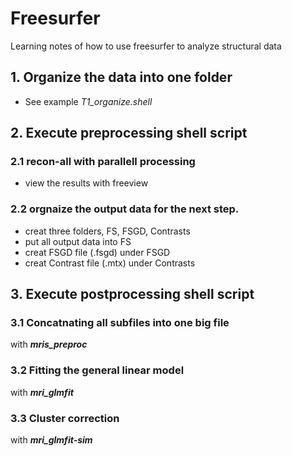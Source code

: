 # Freesurfer
Learning notes of how to use freesurfer to analyze structural data
## 1. Organize the data into one folder
- See example _T1\_organize.shell_
## 2. Execute preprocessing shell script
  
   ### 2.1 recon-all with parallell processing
   - view the results with freeview
   ### 2.2 orgnaize the output data for the next step.
   - creat three folders, FS, FSGD, Contrasts
   - put all output data into FS
   - creat FSGD file (.fsgd) under FSGD
   - creat Contrast file (.mtx) under Contrasts
## 3. Execute postprocessing shell script

   ### 3.1 Concatnating all subfiles into one big file 
   with ***mris_preproc***
  
   ### 3.2 Fitting the general linear model 
   with ***mri_glmfit***
  
   ### 3.3 Cluster correction 
   with ***mri_glmfit-sim***
